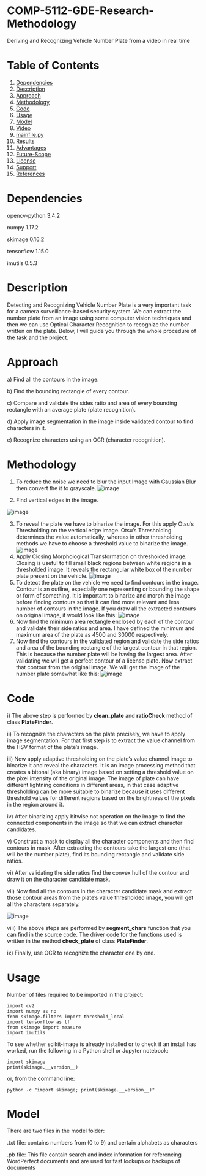 # COMP-5112-GDE-Research-Methodology

Deriving and Recognizing Vehicle Number Plate from a video in real time

# Table of Contents

1) [Dependencies](#Dependencies "Goto Dependencies1")
2) [Description](#Description "Goto Description")
3) [Approach](#Approach "Goto Approach")
4) [Methodology](#Methodology "Goto Methodology")
5) [Code](#Code "Goto Code")
6) [Usage](#Usage "Goto Usage")
7) [Model](#Model "Goto Model")
8) [Video](#Video "Goto Video")
9) [mainfile.py](#mainfile.py "Goto mainfile.py")
10) [Results](#Results "Goto Results")
11) [Advantages](#Advantages "Goto Advantages")
12) [Future-Scope](#Future-Scope "Goto Future-Scope")
13) [License](#License "Goto License")
14) [Support](#Support "Goto Support")
15) [References](#Referencese "Goto References")


# Dependencies
opencv-python 3.4.2

numpy 1.17.2

skimage 0.16.2

tensorflow 1.15.0

imutils 0.5.3

# Description
Detecting and Recognizing Vehicle Number Plate is a very important task for a camera surveillance-based security system. We can extract the number plate from an image using some computer vision techniques and then we can use Optical Character Recognition to recognize the number written on the plate. Below, I will guide you through the whole procedure of the task and the project.

# Approach
a) Find all the contours in the image.

b) Find the bounding rectangle of every contour.

c) Compare and validate the sides ratio and area of every bounding rectangle with an average plate (plate recognition).

d) Apply image segmentation in the image inside validated contour to find characters in it.

e) Recognize characters using an OCR (character recognition).

# Methodology
1. To reduce the noise we need to blur the input Image with Gaussian Blur then convert the it to grayscale. 
![image](https://user-images.githubusercontent.com/79090426/129054772-03af6d70-a78d-424b-a1f4-da940f150087.png)

2. Find vertical edges in the image.

  ![image](https://user-images.githubusercontent.com/79090426/129055079-74a49172-5f27-4c2b-b87e-df05d02ecbf2.png)

3. To reveal the plate we have to binarize the image. For this apply Otsu’s Thresholding on the vertical edge image. Otsu’s Thresholding determines the value automatically, whereas in other thresholding methods we have to choose a threshold value to binarize the image.
![image](https://user-images.githubusercontent.com/79090426/129055947-463294b7-89b5-4d6f-aa1a-df2d1379bf9e.png)
4. Apply Closing Morphological Transformation on thresholded image. Closing is useful to fill small black regions between white regions in a thresholded image. It reveals the rectangular white box of the number plate present on the vehicle.
![image](https://user-images.githubusercontent.com/79090426/129056325-5a281b6c-b508-4758-872c-a811ec01b400.png)
5. To detect the plate on the vehicle we need to find contours in the image. Contour is an outline, especially one representing or bounding the shape or form of something. It is important to binarize and morph the image before finding contours so that it can find more relevant and less number of contours in the image. If you draw all the extracted contours on original image, it would look like this: 
![image](https://user-images.githubusercontent.com/79090426/129057654-c0fab284-e111-492d-b291-164f5e8b29a7.png)
6. Now find the minimum area rectangle enclosed by each of the contour and validate their side ratios and area. I have defined the minimum and maximum area of the plate as 4500 and 30000 respectively.
7. Now find the contours in the validated region and validate the side ratios and area of the bounding rectangle of the largest contour in that region. This is because the number plate will be having the largest area. After validating we will get a perfect contour of a license plate. Now extract that contour from the original image. We will get the image of the number plate somewhat like this:
![image](https://user-images.githubusercontent.com/79090426/129058410-ddef660a-08b3-4325-8899-1737a093a329.png)

# Code
i) The above step is performed by **clean_plate** and **ratioCheck** method of class **PlateFinder**.

ii) To recognize the characters on the plate precisely, we have to apply image segmentation. For that first step is to extract the value channel from the HSV format of the plate’s image.

iii) Now apply adaptive thresholding on the plate’s value channel image to binarize it and reveal the characters. It is an image processing method that creates a bitonal (aka binary) image based on setting a threshold value on the pixel intensity of the original image. The image of plate can have different lightning conditions in different areas, in that case adaptive thresholding can be more suitable to binarize because it uses different threshold values for different regions based on the brightness of the pixels in the region around it.

iv) After binarizing apply bitwise not operation on the image to find the connected components in the image so that we can extract character candidates.

v) Construct a mask to display all the character components and then find contours in mask. After extracting the contours take the largest one (that will be the number plate), find its bounding rectangle and validate side ratios.

vi) After validating the side ratios find the convex hull of the contour and draw it on the character candidate mask.

vii) Now find all the contours in the character candidate mask and extract those contour areas from the plate’s value thresholded image, you will get all the characters separately.

![image](https://user-images.githubusercontent.com/79090426/129067510-b879ad0a-d2c5-48e5-a5fd-fe8babcce4fc.png)

viii) The above steps are performed by **segment_chars** function that you can find in the source code. The driver code for the functions used is written in the method **check_plate** of class **PlateFinder**.

ix) Finally, use OCR to recognize the character one by one.

# Usage
Number of files required to be imported in the project:
```
import cv2
import numpy as np
from skimage.filters import threshold_local
import tensorflow as tf
from skimage import measure
import imutils
```

To see whether scikit-image is already installed or to check if an install has worked, run the following in a Python shell or Jupyter notebook:
```
import skimage
print(skimage.__version__)
```
or, from the command line:
```
python -c "import skimage; print(skimage.__version__)"
```

# Model
There are two files in the model folder:

.txt file: contains numbers from (0 to 9) and certain alphabets as characters

.pb file: This file contain search and index information for referencing WordPerfect documents and are used for fast lookups or backups of documents






